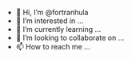 - 👋 Hi, I’m @fortranhula
- 👀 I’m interested in ...
- 🌱 I’m currently learning ...
- 💞️ I’m looking to collaborate on ...
- 📫 How to reach me ...

<!---
fortranhula/fortranhula is a ✨ special ✨ repository because its `README.md` (this file) appears on your GitHub profile.
You can click the Preview link to take a look at your changes.
--->
